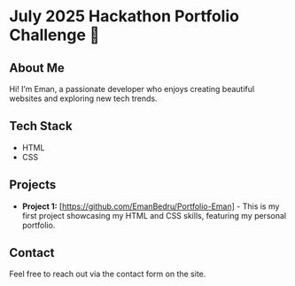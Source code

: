 # July 2025 Hackathon Portfolio Challenge 🚀

## About Me
Hi! I’m Eman, a passionate developer who enjoys creating beautiful websites and exploring new tech trends.

## Tech Stack
- HTML
- CSS

## Projects
- **Project 1:** [https://github.com/EmanBedru/Portfolio-Eman] - This is my first project showcasing my HTML and CSS skills, featuring my personal portfolio.

## Contact
Feel free to reach out via the contact form on the site.
